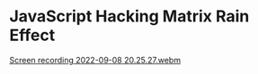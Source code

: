 # JavaScript Hacking Matrix Rain Effect


[Screen recording 2022-09-08 20.25.27.webm](https://user-images.githubusercontent.com/109696840/189248014-2a74e1e1-e3d7-4e44-9083-e0943659c008.webm)
